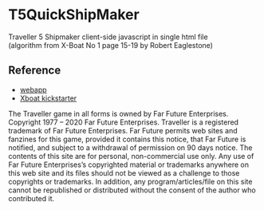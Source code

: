 # T5QuickShipMaker

Traveller 5 Shipmaker client-side javascript in single html file  
(algorithm from X-Boat No 1 page 15-19 by Robert Eaglestone)

## Reference
* [webapp](https://witty-flower-07b53b703.azurestaticapps.net/)
* [Xboat kickstarter](https://www.kickstarter.com/projects/762366408/xboat-zinequest)

The Traveller game in all forms is owned by Far Future Enterprises. Copyright 1977 – 2020 Far Future Enterprises. Traveller is a registered trademark of Far Future Enterprises. Far Future permits web sites and fanzines for this game, provided it contains this notice, that Far Future is notified, and subject to a withdrawal of permission on 90 days notice. The contents of this site are for personal, non-commercial use only. Any use of Far Future Enterprises’s copyrighted material or trademarks anywhere on this web site and its files should not be viewed as a challenge to those copyrights or trademarks. In addition, any program/articles/file on this site cannot be republished or distributed without the consent of the author who contributed it.
